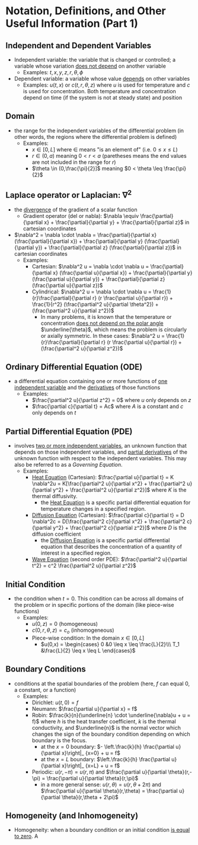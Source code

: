 # Notation, Definitions, and Other Useful Information (Part 1)

## Independent and Dependent Variables

- Independent variable: the variable that is changed or controlled; a variable whose variation <ins> does not depend</ins> on another variable  
    - Examples: $t, x, y, z, r, \theta, \phi$  
- Dependent variable: a variable whose value <ins> depends</ins> on other variables  
    - Examples: $u(t,x)$ or $c(t,r, \theta, z)$ where $u$ is used for temperature and $c$ is used for concentration. Both temperature and concentration depend on time (if the system is not at steady state) and position 

## Domain
- the range for the independent variables of the differential problem (in other words, the regions where the differential problem is defined)  
    - Examples:
        - $x \in [0,L]$ where $\in$ means "is an element of" (i.e. $0 \leq x \leq L$)
        - $r \in (0,a)$ meaning $0 < r < a$ (paretheses means the end values are not included in the range for $r$)
        - $\theta \in (0,\frac{\pi}{2}]$ meaning $0 < \theta \leq \frac{\pi}{2}$  

## Laplace operator or Laplacian: $\nabla^2$
- the <ins>divergence</ins> of the gradient of a scalar function
    - Gradient operator (del or nabla): $\nabla \equiv \frac{\partial}{\partial x} + \frac{\partial}{\partial y} + \frac{\partial}{\partial z}$ in cartesian coordinates 
- $\nabla^2 = \nabla \cdot \nabla = \frac{\partial}{\partial x} (\frac{\partial}{\partial x}) + \frac{\partial}{\partial y} (\frac{\partial}{\partial y}) + \frac{\partial}{\partial z} (\frac{\partial}{\partial z})$ in cartesian coordinates
    - Examples: 
        - Cartesian: $\nabla^2 u = \nabla \cdot \nabla u = \frac{\partial}{\partial x} (\frac{\partial u}{\partial x}) + \frac{\partial}{\partial y} (\frac{\partial u}{\partial y}) + \frac{\partial}{\partial z} (\frac{\partial u}{\partial z})$
        - Cylindrical: $\nabla^2 u = \nabla \cdot \nabla u = \frac{1}{r}\frac{\partial}{\partial r} (r \frac{\partial u}{\partial r}) + \frac{1}{r^2} (\frac{\partial^2 u}{\partial \theta^2}) + (\frac{\partial^2 u}{\partial z^2})$
            - In many problems, it is known that the temperature or concentration <ins> does not depend on the polar angle </ins> $\underline{\theta}$, which means the problem is circularly or axially symmetric. In these cases: $\nabla^2 u = \frac{1}{r}\frac{\partial}{\partial r} (r \frac{\partial u}{\partial r}) + (\frac{\partial^2 u}{\partial z^2})$

## Ordinary Differential Equation (ODE)
- a differential equation containing one or more functions of <ins> one independent variable</ins> and the <ins> derivatives</ins> of those functions
    - Examples:
        - $\frac{\partial^2 u}{\partial z^2} = 0$ where $u$ only depends on $z$
        - $\frac{\partial c}{\partial t} = Ac$ where $A$ is a constant and $c$ only depends on $t$

## Partial Differential Equation (PDE)
- involves <ins> two or more independent variables</ins>, an unknown function that depends on those independent variables, and <ins> partial derivatives</ins> of the unknown function with respect to the independent variables. This may also be referred to as a _Governing Equation_.
    - Examples:
        - <ins>Heat Equation</ins> (Cartesian): $\frac{\partial u}{\partial t} = K \nabla^2u = K[\frac{\partial^2 u}{\partial x^2} + \frac{\partial^2 u}{\partial y^2} + \frac{\partial^2 u}{\partial z^2}]$ where $K$ is the thermal diffusivity.
            - the <ins>Heat Equation</ins> is a specific partial differential equation for temperature changes in a specified region.
        - <ins>Diffusion Equation</ins> (Cartesian): $\frac{\partial c}{\partial t} = D \nabla^2c = D[\frac{\partial^2 c}{\partial x^2} + \frac{\partial^2 c}{\partial y^2} + \frac{\partial^2 c}{\partial z^2}]$ where $D$ is the diffusion coefficient
            - the <ins>Diffusion Equation</ins> is a specific partial differential equation that describes the concentration of a quantity of interest in a specified region.
        - <ins>Wave Equation</ins> (second order PDE): $\frac{\partial^2 u}{\partial t^2} = c^2 \frac{\partial^2 u}{\partial z^2}$ 

## Initial Condition
- the condition when $t=0$. This condition can be across all domains of the problem or in specific portions of the domain (like piece-wise functions)
    - Examples:
        - $u(0,z) = 0$ (homogeneous)
        - $c(0,r,\theta,z) = c_o$ (inhomogeneous)
        - Piece-wise condition: In the domain $x \in [0,L]$
            - $u(0,x) = 
                \begin{cases} 
                    0 &0 \leq x \leq \frac{L}{2}\\\
                    T_1 &\frac{L}{2} \leq x \leq L
                \end{cases}$ 

## Boundary Conditions
- conditions at the spatial boundaries of the problem (here, $f$ can equal 0, a constant, or a function)
    - Examples:
        - Dirichlet: $u(t,0) = f$
        - Neumann: $\frac{\partial u}{\partial x} = f$
        - Robin: $\frac{k}{n}(\underline{n} \cdot \underline{\nabla}u + u = f)$ where $h$ is the heat transfer coefficient, $k$ is the thermal conductivity, and $\underline{n}$ is the normal vector which changes the sign of the boundary condition depending on which boundary is the focus.
            - at the $x=0$ boundary: $- \left.\frac{k}{h} \frac{\partial u}{\partial x}\right|_ {x=0} + u = f$
            - at the $x=L$ boundary: $\left.\frac{k}{h} \frac{\partial u}{\partial x}\right|_ {x=L} + u = f$
        - Periodic: $u(r,-\pi) = u(r,\pi)$ and $\frac{\partial u}{\partial \theta}(r,-\pi) = \frac{\partial u}{\partial \theta}(r,\pi)$
            - in a more general sense: $u(r,\theta) = u(r, \theta + 2\pi)$ and $\frac{\partial u}{\partial \theta}(r,\theta) = \frac{\partial u}{\partial \theta}(r,\theta + 2\pi)$

## Homogeneity (and Inhomogeneity)
- Homogeneity: when a boundary condition or an initial condition <ins>is equal to zero</ins>. A
